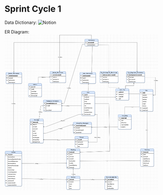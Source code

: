 # Sprint Cycle 1 
Data Dictionary: ![Notion](https://www.notion.so/112e5bc38eed8041ad46fdbab6949627?v=112e5bc38eed8097b21f000c6b7e7877&pvs=4)

ER Diagram: ![ER Diagram](images/ERDiagram.drawio.png)


